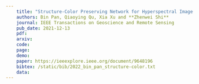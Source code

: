```yaml
---
    title: "Structure-Color Preserving Network for Hyperspectral Image Super Resolution"
    authors: Bin Pan, Qiaoying Qu, Xia Xu and **Zhenwei Shi**
    journal: IEEE Transactions on Geoscience and Remote Sensing
    pub_date: 2021-12-13
    pdf: 
    arxiv: 
    code: 
    page: 
    demo: 
    paper: https://ieeexplore.ieee.org/document/9648196
    bibtex: /static/bib/2022_bin_pan_structure-color.txt
    data:
---
```

    